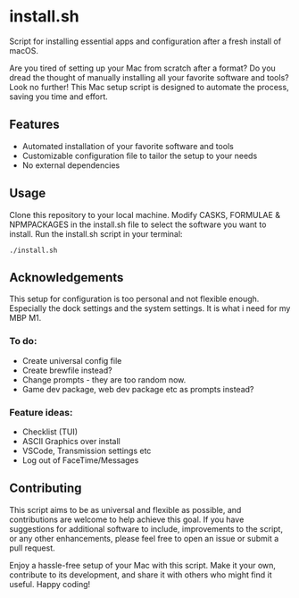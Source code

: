 # install.sh

Script for installing essential apps and configuration after a fresh install of macOS.

Are you tired of setting up your Mac from scratch after a format? Do you dread the thought of manually installing all your favorite software and tools? Look no further! This Mac setup script is designed to automate the process, saving you time and effort.

## Features

- Automated installation of your favorite software and tools
- Customizable configuration file to tailor the setup to your needs
- No external dependencies

## Usage

Clone this repository to your local machine.
Modify CASKS, FORMULAE & NPMPACKAGES in the install.sh file to select the software you want to install.
Run the install.sh script in your terminal:

```
./install.sh
```

## Acknowledgements

This setup for configuration is too personal and not flexible enough.
Especially the dock settings and the system settings.
It is what i need for my MBP M1.

### To do:

- Create universal config file
- Create brewfile instead?
- Change prompts - they are too random now.
- Game dev package, web dev package etc as prompts instead?

### Feature ideas:

- Checklist (TUI)
- ASCII Graphics over install
- VSCode, Transmission settings etc
- Log out of FaceTime/Messages

## Contributing

This script aims to be as universal and flexible as possible, and contributions are welcome to help achieve this goal. If you have suggestions for additional software to include, improvements to the script, or any other enhancements, please feel free to open an issue or submit a pull request.

Enjoy a hassle-free setup of your Mac with this script. Make it your own, contribute to its development, and share it with others who might find it useful. Happy coding!

```

```
